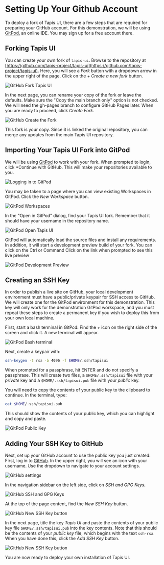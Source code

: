 # Setting Up Your Github Account

To deploy a fork of Tapis UI, there are a few steps that are required for preparing your GitHub account. For this demonstration, we will be using [GitPod](https://gitpod.io), an online IDE. You may sign up for a free account there.
## Forking Tapis UI

You can create your own fork of `tapis-ui`. Browse to the repository at [https://github.com/tapis-project/tapis-ui](https://github.com/tapis-project/tapis-ui). Here, you will see a *Fork* button with a dropdown arrow in the upper right of the page. Click on the *+ Create a new fork* button.

<img src="../images/github_createfork.png" class="img-responsive" alt="GitHub Fork Tapis UI">

In the next page, you can rename your copy of the fork or leave the defaults. Make sure the "Copy the main branch only" option is not checked. We will need the gh-pages branch to configure GitHub Pages later. When you are ready to proceed, click *Create Fork*.

<img src="../images/github_namefork.png" class="img-responsive" alt="GitHub Create the Fork">

This fork is your copy. Since it is linked the original repository, you can merge any updates from the main Tapis UI repository.


## Importing Your Tapis UI Fork into GitPod

We will be using [GitPod](https://gitpod.io) to work with your fork. When prompted to login, click *Continue with GitHub. This will make your repositories available to you.

<img src="../images/gitpod_login.png" class="img-responsive" alt="Logging in to GitPod">

You may be taken to a page where you can view existing Workspaces in GitPod. Click the *New Workspace* button.

<img src="../images/gitpod_workspaces.png" class="img-responsive" alt="GitPod Workspaces">


In the "Open in GitPod" dialog, find your Tapis UI fork. Remember that it should have your username in the repository name.

<img src="../images/gitpod_open.png" class="img-responsive" alt="GitPod Open Tapis UI">

GitPod will automatically load the source files and install any requirements. In addition, it will start a development preview build of your fork. You can click on the Ctrl or Command Click on the link when prompted to see this live preview

<img src="../images/gitpod_terminal.png" class="img-responsive" alt="GitPod Development Preview">

## Creating an SSH Key

In order to publish a live site on GitHub, your local development environment must have a public/private keypair for SSH access to GitHub. We will create one for the GitPod environment for this demonstration. This key will only work for the demonstration GitPod workspace, and you must repeat these steps to create a permanent key if you wish to deploy this from your own local machine.

First, start a bash terminal in GitPod. Find the *+* icon on the right side of the screen and click it. A new terminal will appear.

<img src="../images/gitpod_bash.png" class="img-responsive" alt="GitPod Bash terminal">

Next, create a keypair with:

```bash
ssh-keygen -t rsa -b 4096 -f $HOME/.ssh/tapisui
```

When prompted for a passphrase, hit ENTER and do not specify a passphrase. This will create two files, a `$HOME/.ssh/tapisui` file with your *private* key and a `$HOME/.ssh/tapisui.pub` file with your *public* key. 

You will need to copy the contents of your public key to the clipboard to continue. In the terminal, type:

```bash
cat $HOME/.ssh/tapisui.pub
```

This should show the contents of your public key, which you can highlight and copy and paste.

<img src="../images/gitpod_pubkey.png" class="img-responsive" alt="GitPod Public Key">
 
## Adding Your SSH Key to GitHub

Next, set up your GitHub account to use the public key you just created. First, log in to [GitHub](https://www.github.com). In the upper right, you will see an icon with your username. Use the dropdown to navigate to your account settings.

<img src="../images/github_settings.png" class="img-responsive" alt="GitHub settings">

In the navigation sidebar on the left side, click on *SSH and GPG Keys*.

<img src="../images/github_sshkeys.png" class="img-responsive" alt="GitHub SSH and GPG Keys">

At the top of the page content, find the *New SSH Key* button.

<img src="../images/github_newkey.png" class="img-responsive" alt="GitHub New SSH Key button">

In the next page, title the key *Tapis UI* and paste the contents of your public key file `$HOME/.ssh/tapisui.pub` into the key contents. Note that this should be the contents of your *public key* file, which begins with the text `ssh-rsa`. When you have done this, click the *Add SSH Key* button.

<img src="../images/github_newkey.png" class="img-responsive" alt="GitHub New SSH Key button">

You are now ready to deploy your own installation of Tapis UI.

